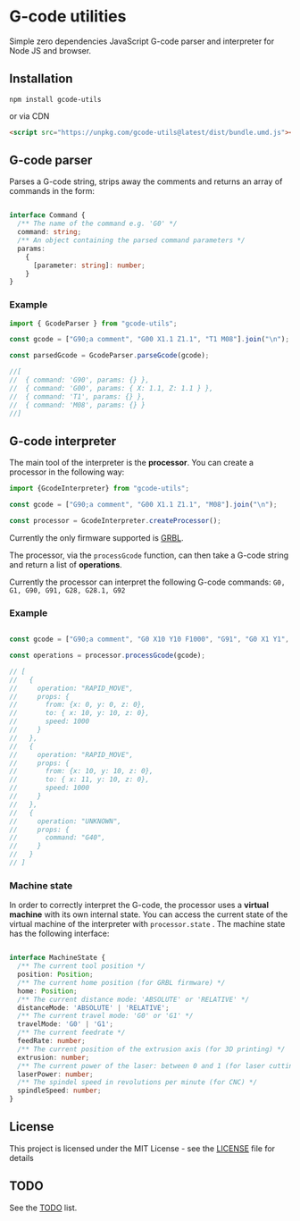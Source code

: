# G-code utilities

Simple zero dependencies JavaScript G-code parser and interpreter for Node JS and browser. 

## Installation

```
npm install gcode-utils
```

or via CDN

```html
<script src="https://unpkg.com/gcode-utils@latest/dist/bundle.umd.js"></script>
```

## G-code parser

Parses a G-code string, strips away the comments and returns an array of commands in the form:

```typescript

interface Command {
  /** The name of the command e.g. 'G0' */
  command: string;
  /** An object containing the parsed command parameters */
  params:
    {
      [parameter: string]: number;
    }
}

```

### Example

```javascript
import { GcodeParser } from "gcode-utils";

const gcode = ["G90;a comment", "G00 X1.1 Z1.1", "T1 M08"].join("\n");

const parsedGcode = GcodeParser.parseGcode(gcode);

//[
//  { command: 'G90', params: {} },
//  { command: 'G00', params: { X: 1.1, Z: 1.1 } },
//  { command: 'T1', params: {} },
//  { command: 'M08', params: {} }
//]
```

## G-code interpreter

The main tool of the interpreter is the __processor__. You can create a processor in the following way:

```javascript
import {GcodeInterpreter} from "gcode-utils";

const gcode = ["G90;a comment", "G00 X1.1 Z1.1", "M08"].join("\n");

const processor = GcodeInterpreter.createProcessor();

```

Currently the only firmware supported is [GRBL](https://github.com/grbl/grbl/wiki).

The processor, via the ```processGcode``` function, can then take a G-code string and return a list of __operations__.

Currently the processor can interpret the following G-code commands:
``` G0, G1, G90, G91, G28, G28.1, G92 ```

### Example

```javascript

const gcode = ["G90;a comment", "G0 X10 Y10 F1000", "G91", "G0 X1 Y1", "G40"].join("\n");

const operations = processor.processGcode(gcode);

// [
//   {
//     operation: "RAPID_MOVE",
//     props: {
//       from: {x: 0, y: 0, z: 0},
//       to: { x: 10, y: 10, z: 0},
//       speed: 1000
//     }
//   },
//   {
//     operation: "RAPID_MOVE",
//     props: {
//       from: {x: 10, y: 10, z: 0},
//       to: { x: 11, y: 10, z: 0},
//       speed: 1000
//     }
//   },
//   {
//     operation: "UNKNOWN",
//     props: {
//       command: "G40",
//     }
//   }
// ]

```

### Machine state

In order to correctly interpret the G-code, the processor uses a __virtual machine__ with its own internal state. You can access the current state of the virtual machine of the interpreter with ```processor.state``` . The machine state has the following interface:

```typescript

interface MachineState {
  /** The current tool position */
  position: Position;
  /** The current home position (for GRBL firmware) */
  home: Position;
  /** The current distance mode: 'ABSOLUTE' or 'RELATIVE' */
  distanceMode: 'ABSOLUTE' | 'RELATIVE';
  /** The current travel mode: 'G0' or 'G1' */
  travelMode: 'G0' | 'G1';
  /** The current feedrate */
  feedRate: number;
  /** The current position of the extrusion axis (for 3D printing) */
  extrusion: number;
  /** The current power of the laser: between 0 and 1 (for laser cutting) */
  laserPower: number;
  /** The spindel speed in revolutions per minute (for CNC) */
  spindleSpeed: number;
}

```


## License

This project is licensed under the MIT License - see the [LICENSE](LICENSE) file for details

## TODO

See the [TODO](TODO) list.
